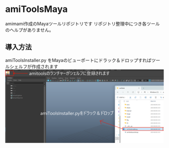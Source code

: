 # amiToolsMaya
amimami作成のMayaツールリポジトリです
リポジトリ整理中につき各ツールのヘルプがありません。


## 導入方法
amiToolsInstaller.py をMayaのビューポートにドラック＆ドロップすればツールシェルフが作成されます
![](amiTools\Image\amiTools導入方法.png)